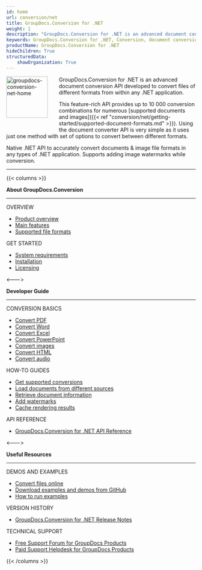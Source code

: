 ```yaml
---
id: home
url: conversion/net
title: GroupDocs.Conversion for .NET
weight: 1
description: "GroupDocs.Conversion for .NET is an advanced document conversion API developed to convert files of different formats from within C# applications."
keywords: GroupDocs.Conversion for .NET, Conversion, document conversion, convert files, C#
productName: GroupDocs.Conversion for .NET
hideChildren: True
structuredData:
    showOrganization: True
---
```

<img src="/conversion/net/images/home.png" alt="groupdocs-conversion-net-home" align="left" style="width:110px; margin: 0 30px 30px 0"/>

GroupDocs.Conversion for .NET is an advanced document conversion API developed to convert files of different formats from within any .NET application.  

This feature-rich API provides up to 10 000 conversion combinations for numerous [supported documents and images]({{< ref "conversion/net/getting-started/supported-document-formats.md" >}}). Using the document converter API is very simple as it uses just one method with set of options to convert between different formats.  

Native .NET API to accurately convert documents & image file formats in any types of .NET application. Supports adding image watermarks while conversion.

------
{{< columns >}}
<p><b>About GroupDocs.Conversion</b></p>
<hr><p>OVERVIEW</p></hr>
<ul>
	<li><a href='{{< ref "product-overview" >}}'>Product overview</a></li>
	<li><a href='{{< ref "conversion/net/getting-started/features-overview" >}}'>Main features</a></li>
	<li><a href='{{< ref "conversion/net/getting-started/supported-document-formats.md" >}}'>Supported file formats</a></li>
</ul>
<p>GET STARTED</p>
<ul>
	<li><a href='{{< ref "conversion/net/getting-started/system-requirements.md" >}}'>System requirements</a></li>
	<li><a href='{{< ref "conversion/net/getting-started/installation.md" >}}'>Installation</a></li>
	<li><a href='{{< ref "conversion/net/getting-started/licensing-and-subscription.md" >}}'>Licensing</a></li>
</ul>
<--->
<p><b>Developer Guide</b></p>
<hr><p>CONVERSION BASICS</p></hr>
<ul>
	<li><a href='{{< ref "conversion/net/developer-guide/basic-usage/convert/pdf" >}}'>Convert PDF</a></li>
	<li><a href='{{< ref "conversion/net/developer-guide/basic-usage/convert/wordprocessing" >}}'>Convert Word</a></li>
	<li><a href='{{< ref "conversion/net/developer-guide/basic-usage/convert/spreadsheet" >}}'>Convert Excel</a></li>
	<li><a href='{{< ref "conversion/net/developer-guide/basic-usage/convert/presentation" >}}'>Convert PowerPoint</a></li>
	<li><a href='{{< ref "conversion/net/developer-guide/basic-usage/convert/image" >}}'>Convert images</a></li>
	<li><a href='{{< ref "conversion/net/developer-guide/basic-usage/convert/html" >}}'>Convert HTML</a></li>
	<li><a href='{{< ref "conversion/net/developer-guide/basic-usage/convert/audio" >}}'>Convert audio</a></li>	
</ul>
<p>HOW-TO GUIDES</p>
<ul>
	<li><a href='{{< ref "conversion/net/developer-guide/basic-usage/get-possible-conversions" >}}'>Get supported conversions</a></li>
	<li><a href='{{< ref "conversion/net/developer-guide/advanced-usage/loading/loading-documents-from-different-sources" >}}'>Load documents from different sources</a></li>
	<li><a href='{{< ref "conversion/net/developer-guide/basic-usage/get-document-info" >}}'>Retrieve document information</a></li>
	<li><a href='{{< ref "conversion/net/developer-guide/advanced-usage/converting/common-conversion-options/add-watermark" >}}'>Add watermarks</a></li>
	<li><a href='{{< ref "conversion/net/developer-guide/advanced-usage/caching" >}}'>Cache rendering results</a></li>
</ul>
<p>API REFERENCE</p>
<ul>
	<li><a href="https://reference.groupdocs.com/conversion/net">GroupDocs.Conversion for .NET API Reference</a></li>
</ul>
<--->
<p><b>Useful Resources</b></p>
<hr><p>DEMOS AND EXAMPLES</p></hr>
<ul>
	<li><a href="https://products.groupdocs.app/conversion/total/">Convert files online</a></li>
	<li><a href="https://github.com/groupdocs-conversion/GroupDocs.Conversion-for-.NET/">Download examples and demos from GitHub</a></li>
	<li><a href='{{< ref "conversion/net/getting-started/how-to-run-examples" >}}'>How to run examples</a></li>
</ul>
<p>VERSION HISTORY</p>
<ul>
	<li><a href='{{< ref "conversion/net/release-notes" >}}'>GroupDocs.Conversion for .NET Release Notes</a></li>
</ul>
<p>TECHNICAL SUPPORT</p>
<ul>
	<li><a href="https://forum.groupdocs.com">Free Support Forum for GroupDocs Products</a></li>
	<li><a href="https://helpdesk.groupdocs.com">Paid Support Helpdesk for GroupDocs Products</a></li>
</ul>
{{< /columns >}}	